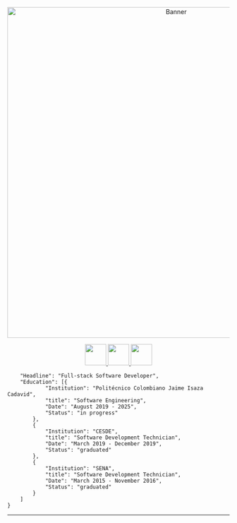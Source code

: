 <p align="center"> <img src="https://i.ibb.co/HdmhmYw/INIT-R5-Banner.jpg" alt="Banner" width="750" />  </p>

<p align="center"> <a href="https://twitter.com/init_r5"> <img src="https://i.ibb.co/2kxkSJ1/204-2040928-logo-twitter-circle-grey-current-twitter-logo-png-removebg-preview.png" width="48" /> </a> <a href="https://www.linkedin.com/in/edwardsuarezdev/"> <img src="https://cdn.iconscout.com/icon/free/png-256/linkedin-82-434743.png" width="48" /> </a> <a href="https://www.instagram.com/initr5/"> <img src="https://i.ibb.co/3fnCNmg/43-432901-instagram-grey-circle-logo-instagram-bleu-png-removebg-preview.png" width="48" /> </a>
</p>

````{
	"Headline": "Full-stack Software Developer",
	"Education": [{
			"Institution": "Politécnico Colombiano Jaime Isaza Cadavid",
			"title": "Software Engineering",
			"Date": "August 2019 - 2025",
			"Status": "in progress"
		},
		{
			"Institution": "CESDE",
			"title": "Software Development Technician",
			"Date": "March 2019 - December 2019",
			"Status": "graduated"
		},
		{
			"Institution": "SENA",
			"title": "Software Development Technician",
			"Date": "March 2015 - November 2016",
			"Status": "graduated"
		}
	]
}
````

---------------------------------------------
